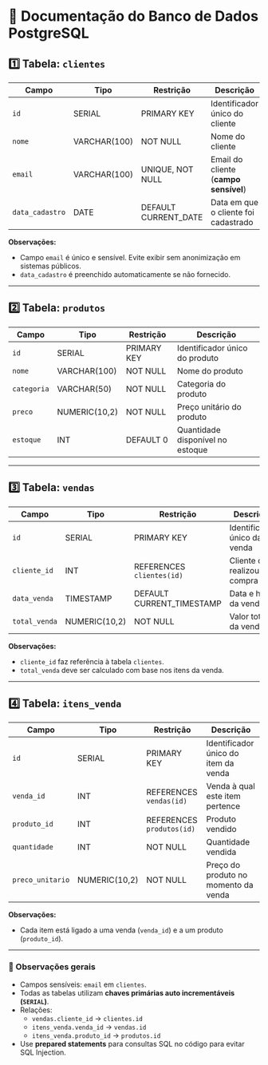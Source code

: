 # 📄 Documentação do Banco de Dados PostgreSQL

## 1️⃣ Tabela: `clientes`

| Campo           | Tipo         | Restrição            | Descrição                             |
| --------------- | ------------ | -------------------- | ------------------------------------- |
| `id`            | SERIAL       | PRIMARY KEY          | Identificador único do cliente        |
| `nome`          | VARCHAR(100) | NOT NULL             | Nome do cliente                       |
| `email`         | VARCHAR(100) | UNIQUE, NOT NULL     | Email do cliente (**campo sensível**) |
| `data_cadastro` | DATE         | DEFAULT CURRENT_DATE | Data em que o cliente foi cadastrado  |

**Observações:**

- Campo `email` é único e sensível. Evite exibir sem anonimização em sistemas públicos.
- `data_cadastro` é preenchido automaticamente se não fornecido.

---

## 2️⃣ Tabela: `produtos`

| Campo       | Tipo          | Restrição   | Descrição                        |
| ----------- | ------------- | ----------- | -------------------------------- |
| `id`        | SERIAL        | PRIMARY KEY | Identificador único do produto   |
| `nome`      | VARCHAR(100)  | NOT NULL    | Nome do produto                  |
| `categoria` | VARCHAR(50)   | NOT NULL    | Categoria do produto             |
| `preco`     | NUMERIC(10,2) | NOT NULL    | Preço unitário do produto        |
| `estoque`   | INT           | DEFAULT 0   | Quantidade disponível no estoque |

---

## 3️⃣ Tabela: `vendas`

| Campo         | Tipo          | Restrição                 | Descrição                     |
| ------------- | ------------- | ------------------------- | ----------------------------- |
| `id`          | SERIAL        | PRIMARY KEY               | Identificador único da venda  |
| `cliente_id`  | INT           | REFERENCES `clientes(id)` | Cliente que realizou a compra |
| `data_venda`  | TIMESTAMP     | DEFAULT CURRENT_TIMESTAMP | Data e hora da venda          |
| `total_venda` | NUMERIC(10,2) | NOT NULL                  | Valor total da venda          |

**Observações:**

- `cliente_id` faz referência à tabela `clientes`.
- `total_venda` deve ser calculado com base nos itens da venda.

---

## 4️⃣ Tabela: `itens_venda`

| Campo            | Tipo          | Restrição                 | Descrição                            |
| ---------------- | ------------- | ------------------------- | ------------------------------------ |
| `id`             | SERIAL        | PRIMARY KEY               | Identificador único do item da venda |
| `venda_id`       | INT           | REFERENCES `vendas(id)`   | Venda à qual este item pertence      |
| `produto_id`     | INT           | REFERENCES `produtos(id)` | Produto vendido                      |
| `quantidade`     | INT           | NOT NULL                  | Quantidade vendida                   |
| `preco_unitario` | NUMERIC(10,2) | NOT NULL                  | Preço do produto no momento da venda |

**Observações:**

- Cada item está ligado a uma venda (`venda_id`) e a um produto (`produto_id`).

---

### 🔑 Observações gerais

- Campos sensíveis: `email` em `clientes`.
- Todas as tabelas utilizam **chaves primárias auto incrementáveis (`SERIAL`)**.
- Relações:
  - `vendas.cliente_id` → `clientes.id`
  - `itens_venda.venda_id` → `vendas.id`
  - `itens_venda.produto_id` → `produtos.id`
- Use **prepared statements** para consultas SQL no código para evitar SQL Injection.
